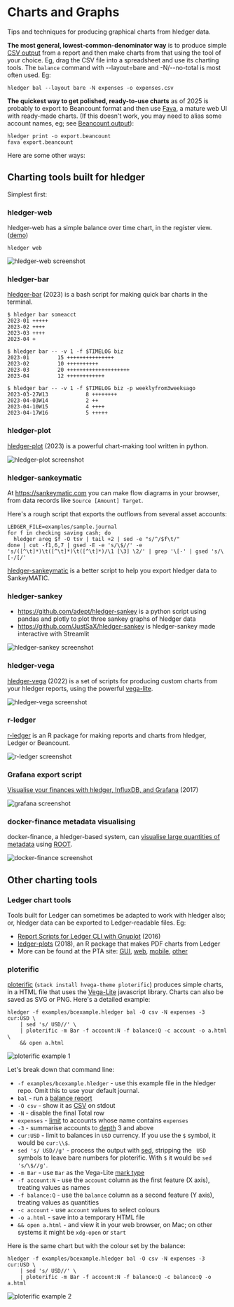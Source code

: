 # Charts and Graphs

<div class=pagetoc>

<!-- toc -->
</div>

Tips and techniques for producing graphical charts from hledger data.

**The most general, lowest-common-denominator way** is to produce simple [CSV output](hledger.md#output-format)
from a report and then make charts from that using the tool of your choice.
Eg, drag the CSV file into a spreadsheet and use its charting tools.
The `balance` command with --layout=bare and -N/--no-total is most often used. Eg:
```
hledger bal --layout bare -N expenses -o expenses.csv
```

**The quickest way to get polished, ready-to-use charts** as of 2025 is probably to  export to Beancount format
and then use [Fava](https://fava.pythonanywhere.com), a mature web UI with ready-made charts.
(If this doesn't work, you may need to alias some account names, eg; see [Beancount output](https://hledger.org/hledger.html#beancount-output)):
```
hledger print -o export.beancount
fava export.beancount
```

Here are some other ways:

## Charting tools built for hledger

Simplest first:

### hledger-web

hledger-web has a simple balance over time chart, in the register view. ([demo](https://demo.hledger.org/register?q=inacct:Assets:US:ETrade))
```
hledger web
```
![hledger-web screenshot](images/charts-hledger-web.png)

### hledger-bar

[hledger-bar](scripts.md#hledger-bar) (2023)
is a bash script for making quick bar charts in the terminal.

```
$ hledger bar someacct
2023-01	+++++
2023-02	++++
2023-03	++++
2023-04	+
```

```
$ hledger bar -- -v 1 -f $TIMELOG biz
2023-01	        15 +++++++++++++++
2023-02	        10 ++++++++++
2023-03	        20 ++++++++++++++++++++
2023-04	        12 ++++++++++++
```

```
$ hledger bar -- -v 1 -f $TIMELOG biz -p weeklyfrom3weeksago
2023-03-27W13	         8 ++++++++
2023-04-03W14	         2 ++
2023-04-10W15	         4 ++++
2023-04-17W16	         5 +++++
```

### hledger-plot

[hledger-plot](https://pypi.org/project/hledger-utils) (2023)
is a powerful chart-making tool written in python.

![hledger-plot screenshot](images/charts-hledger-plot.png)

### hledger-sankeymatic

At <https://sankeymatic.com> you can make flow diagrams in your browser,
from data records like `Source [Amount] Target`. 

Here's a rough script that exports the outflows from several asset accounts:

```cli
LEDGER_FILE=examples/sample.journal
for f in checking saving cash; do 
  hledger areg $f -O tsv | tail +2 | sed -e "s/^/$f\t/"
done | cut -f1,6,7 | gsed -E -e 's/\$//' -e 's/([^\t]*)\t([^\t]*)\t([^\t]*)/\1 [\3] \2/' | grep '\[-' | gsed 's/\[-/[/'
```

[hledger-sankeymatic](https://github.com/victormihalache/hledger-sankeymatic) is a better script to help you export hledger data to SankeyMATIC.

### hledger-sankey

- <https://github.com/adept/hledger-sankey> is a python script using pandas and plotly to plot three sankey graphs of hledger data
- <https://github.com/JustSaX/hledger-sankey> is hledger-sankey made interactive with Streamlit

![hledger-sankey screenshot](images/charts-hledger-sankey.png)

### hledger-vega

[hledger-vega](https://github.com/xitian9/hledger-vega) (2022) is a set of scripts for producing custom charts
from your hledger reports, using the powerful [vega-lite](https://vega.github.io/vega-lite/).
<!-- <https://nest.pijul.com/simonmichael/hledger-vega> is another variant -->

![hledger-vega screenshot](images/charts-hledger-vega.png)

### r-ledger

[r-ledger](https://github.com/trevorld/r-ledger) is an R package for making reports and charts from hledger, Ledger or Beancount.

![r-ledger screenshot](images/charts-r-ledger.png)

### Grafana export script

[Visualise your finances with hledger, InfluxDB, and Grafana](https://memo.barrucadu.co.uk/hledger-influxdb-grafana.html) (2017)

![grafana screenshot](images/charts-grafana.png)

### docker-finance metadata visualising

docker-finance, a hledger-based system, can [visualise large quantities of metadata](https://gitea.com/EvergreenCrypto/docker-finance#meta-w-root-c-analysis)
using [ROOT](https://root.cern).

![docker-finance screenshot](images/charts-docker-finance.png)

## Other charting tools

### Ledger chart tools

Tools built for Ledger can sometimes be adapted to work with hledger also; or, hledger data can be exported to Ledger-readable files. Eg:

- [Report Scripts for Ledger CLI with Gnuplot](https://www.sundialdreams.com/report-scripts-for-ledger-cli-with-gnuplot/) (2016)
- [ledger-plots](https://github.com/esovetkin/ledger-plots) (2018), an R package that makes PDF charts from Ledger
- More can be found at the PTA site:
  [GUI](https://plaintextaccounting.org/#ui-gui),
  [web](https://plaintextaccounting.org/#ui-web),
  [mobile](https://plaintextaccounting.org/#ui-mobile),
  [other](https://plaintextaccounting.org/#reporting)

### ploterific

[ploterific](https://github.com/GregorySchwartz/ploterific) (`stack install hvega-theme ploterific`) produces simple charts,
in a HTML file that uses the [Vega-Lite](https://vega.github.io/vega-lite/) javascript library.
Charts can also be saved as SVG or PNG. Here's a detailed example:

```
hledger -f examples/bcexample.hledger bal -O csv -N expenses -3 cur:USD \
    | sed 's/ USD//' \
    | ploterific -m Bar -f account:N -f balance:Q -c account -o a.html \
    && open a.html
```
![ploterific example 1](images/ploterific1.svg)

Let's break down that command line:

- `-f examples/bcexample.hledger` - use this example file in the hledger repo. Omit this to use your default journal.
- `bal` - run a [balance report](hledger.md#balance)
- `-O csv` - show it as [CSV](hledger.md#output-format) on stdout
- `-N` - disable the final Total row
- `expenses` - [limit](hledger.md#queries) to accounts whose name contains `expenses`
- `-3` - summarise accounts to [depth](hledger.md#depth) 3 and above
- `cur:USD` - limit to balances in `USD` currency. If you use the `$` symbol, it would be `cur:\\$`.
- `sed 's/ USD//g'` - process the output with [sed](https://www.gnu.org/software/sed/), stripping the ` USD` symbols to leave bare numbers for ploterific. With `$` it would be `sed 's/\$//g'`.
- `-m Bar` - use `Bar` as the Vega-Lite [mark type](https://hackage.haskell.org/package/hvega-0.11.0.1/docs/Graphics-Vega-VegaLite.html#t:Mark)
- `-f account:N` - use the `account` column as the first feature (X axis), treating values as names
- `-f balance:Q` - use the `balance` column as a second feature (Y axis), treating values as quantities
- `-c account` - use `account` values to select colours
- `-o a.html` - save into a temporary HTML file
- `&& open a.html` - and view it in your web browser, on Mac; on other systems it might be `xdg-open` or `start`

Here is the same chart but with the colour set by the balance:

```
hledger -f examples/bcexample.hledger bal -O csv -N expenses -3 cur:USD \
    | sed 's/ USD//' \
    | ploterific -m Bar -f account:N -f balance:Q -c balance:Q -o a.html
```
![ploterific example 2](images/ploterific2.svg)

